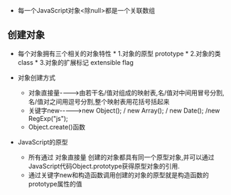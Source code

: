 * 每一个JavaScript对象<除null>都是一个关联数组

创建对象
-------------
* 每个对象拥有三个相关的对象特性
		* 1.对象的原型 prototype
		* 2.对象的类 class
		* 3.对象的扩展标记 extensible flag

* 对象创建方式
	*  对象直接量---->由若干名/值对组成的映射表,名/值对中间用冒号分割,名/值对之间用逗号分割,整个映射表用花括号括起来
	*  关键字new----->new Object(); / new Array(); / new Date(); /new RegExp("js");
	*  Object.create()函数


* JavaScript的原型
	*  所有通过 对象直接量 创建的对象都具有同一个原型对象,并可以通过JavaScript代码Object.prototype获得原型对象的引用.
	*  通过关键字new和构造函数调用创建的对象的原型就是构造函数的prototype属性的值


